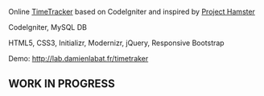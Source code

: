 Online [TimeTracker](http://en.wikipedia.org/wiki/Time_tracking_software) based on CodeIgniter and inspired by [Project Hamster](http://projecthamster.wordpress.com/)

CodeIgniter, MySQL DB

HTML5, CSS3, Initializr, Modernizr, jQuery, Responsive Bootstrap

Demo: http://lab.damienlabat.fr/timetraker

WORK IN PROGRESS
--------------
